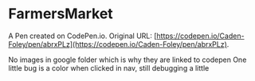 # FarmersMarket

A Pen created on CodePen.io. Original URL: [https://codepen.io/Caden-Foley/pen/abrxPLz](https://codepen.io/Caden-Foley/pen/abrxPLz).

No images in google folder which is why they are linked to codepen
One little bug is a color when clicked in nav, still debugging a little